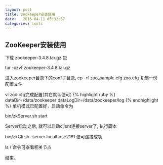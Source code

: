 ```yaml
---
layout: post
title: zookeeper安装使用
date:   2016-04-11 05:32:57
categories: tools
---
```


## ZooKeeper安装使用

下载 zookeeper-3.4.8.tar.gz 包

tar -xzvf zookeeper-3.4.8.tar.gz

进入zookeeper目录下的conf子目录, cp -rf zoo_sample.cfg  zoo.cfg 复制一份配置文件

vi zoo.cfg完成配置(其它默认便可)
{% highlight ruby %}
dataDir=/data/zookeeper
dataLogDir=/data/zookeeper/log
{% endhighlight %}
单机模式已配置好，启动命令为  

bin/zkServer.sh start 

Server启动之后, 就可以启动client连接server了, 执行脚本

bin/zkCli.sh -server localhost:2181  便可连接成功

ls / 命令可查看相关节点
	
	
结束。

